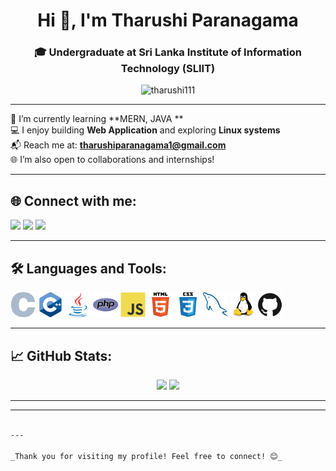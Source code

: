 <h1 align="center">Hi 👋, I'm Tharushi Paranagama</h1>
<h3 align="center">🎓 Undergraduate at Sri Lanka Institute of Information Technology (SLIIT)</h3>

<p align="center">
  <img src="https://komarev.com/ghpvc/?username=tharushi111&label=Profile%20views&color=0e75b6&style=flat" alt="tharushi111" />
</p>

---

🌱 I’m currently learning **MERN, JAVA **  
💻 I enjoy building **Web Application** and exploring **Linux systems**  
📬 Reach me at: **tharushiparanagama1@gmail.com**  
🌐 I’m also open to collaborations and internships!  

---

## 🌐 Connect with me:
<p align="left">
  <a href="mailto:tharushiparanagama1@gmail.com" target="blank"><img src="https://img.shields.io/badge/Gmail-D14836?style=for-the-badge&logo=gmail&logoColor=white"/></a>
  <a href="https://www.linkedin.com/in/tharushi-paranagama" target="blank"><img src="https://img.shields.io/badge/-LinkedIn-0A66C2?style=for-the-badge&logo=linkedin&logoColor=white"/></a>
  <a href="https://github.com/tharushi111" target="blank"><img src="https://img.shields.io/badge/-GitHub-181717?style=for-the-badge&logo=github&logoColor=white"/></a>
</p>

---

## 🛠️ Languages and Tools:
<p align="left">
  <!-- Programming Languages -->
  <a href="#"><img src="https://raw.githubusercontent.com/devicons/devicon/master/icons/c/c-original.svg" width="40" height="40" alt="C"/></a>
  <a href="#"><img src="https://raw.githubusercontent.com/devicons/devicon/master/icons/cplusplus/cplusplus-original.svg" width="40" height="40" alt="C++"/></a>
  <a href="#"><img src="https://raw.githubusercontent.com/devicons/devicon/master/icons/java/java-original.svg" width="40" height="40" alt="Java"/></a>
  <a href="#"><img src="https://raw.githubusercontent.com/devicons/devicon/master/icons/php/php-original.svg" width="40" height="40" alt="PHP"/></a>
  <a href="#"><img src="https://raw.githubusercontent.com/devicons/devicon/master/icons/javascript/javascript-original.svg" width="40" height="40" alt="JavaScript"/></a>
  <a href="#"><img src="https://raw.githubusercontent.com/devicons/devicon/master/icons/html5/html5-original-wordmark.svg" width="40" height="40" alt="HTML5"/></a>
  <a href="#"><img src="https://raw.githubusercontent.com/devicons/devicon/master/icons/css3/css3-original-wordmark.svg" width="40" height="40" alt="CSS3"/></a>
  <a href="#"><img src="https://raw.githubusercontent.com/devicons/devicon/master/icons/mysql/mysql-original.svg" width="40" height="40" alt="MySQL / SQL Workbench"/></a>
  <a href="#"><img src="https://raw.githubusercontent.com/devicons/devicon/master/icons/linux/linux-original.svg" width="40" height="40" alt="Linux"/></a>
  <a href="#"><img src="https://raw.githubusercontent.com/devicons/devicon/master/icons/github/github-original.svg" width="40" height="40" alt="GitHub"/></a>
</p>


---

## 📈 GitHub Stats:
<p align="center">
  <img src="https://github-readme-stats.vercel.app/api?username=tharushi111&show_icons=true&theme=tokyonight" width="400"/>
  <img src="https://github-readme-stats.vercel.app/api/top-langs/?username=tharushi111&layout=compact&theme=tokyonight" width="400"/>
</p>

---

---

```txt

---

_Thank you for visiting my profile! Feel free to connect! 😊_


